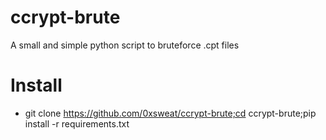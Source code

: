 # ccrypt-brute
A small and simple python script to bruteforce .cpt files
# Install
- git clone https://github.com/0xsweat/ccrypt-brute;cd ccrypt-brute;pip install -r requirements.txt
